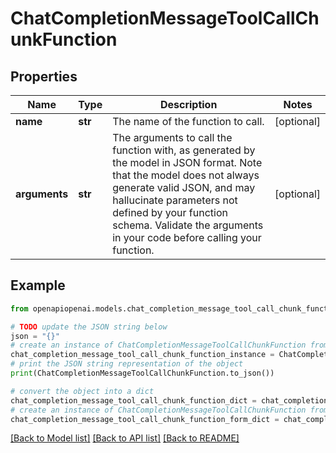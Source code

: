 # ChatCompletionMessageToolCallChunkFunction


## Properties

Name | Type | Description | Notes
------------ | ------------- | ------------- | -------------
**name** | **str** | The name of the function to call. | [optional] 
**arguments** | **str** | The arguments to call the function with, as generated by the model in JSON format. Note that the model does not always generate valid JSON, and may hallucinate parameters not defined by your function schema. Validate the arguments in your code before calling your function. | [optional] 

## Example

```python
from openapiopenai.models.chat_completion_message_tool_call_chunk_function import ChatCompletionMessageToolCallChunkFunction

# TODO update the JSON string below
json = "{}"
# create an instance of ChatCompletionMessageToolCallChunkFunction from a JSON string
chat_completion_message_tool_call_chunk_function_instance = ChatCompletionMessageToolCallChunkFunction.from_json(json)
# print the JSON string representation of the object
print(ChatCompletionMessageToolCallChunkFunction.to_json())

# convert the object into a dict
chat_completion_message_tool_call_chunk_function_dict = chat_completion_message_tool_call_chunk_function_instance.to_dict()
# create an instance of ChatCompletionMessageToolCallChunkFunction from a dict
chat_completion_message_tool_call_chunk_function_form_dict = chat_completion_message_tool_call_chunk_function.from_dict(chat_completion_message_tool_call_chunk_function_dict)
```
[[Back to Model list]](../README.md#documentation-for-models) [[Back to API list]](../README.md#documentation-for-api-endpoints) [[Back to README]](../README.md)


